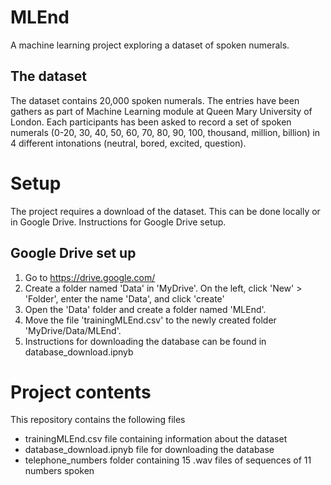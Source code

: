# MLEnd
A machine learning project exploring a dataset of spoken numerals.

## The dataset
The dataset contains 20,000 spoken numerals. The entries have been gathers as part of Machine Learning module at Queen Mary University of London.
Each participants has been asked to record a set of spoken numerals (0-20, 30, 40, 50, 60, 70, 80, 90, 100, thousand, million, billion) in 4 different intonations (neutral, bored, excited, question).

# Setup
The project requires a download of the dataset. This can be done locally or in Google Drive. Instructions for Google Drive setup.

## Google Drive set up
1. Go to https://drive.google.com/
2. Create a folder named 'Data' in 'MyDrive'. On the left, click 'New' > 'Folder', enter the name 'Data', and click 'create'
3. Open the 'Data' folder and create a folder named 'MLEnd'.
4. Move the file 'trainingMLEnd.csv' to the newly created folder 'MyDrive/Data/MLEnd'.
5. Instructions for downloading the database can be found in database_download.ipnyb

# Project contents
This repository contains the following files
- trainingMLEnd.csv file containing information about the dataset
- database_download.ipnyb file for downloading the database
- telephone_numbers folder containing 15 .wav files of sequences of 11 numbers spoken
